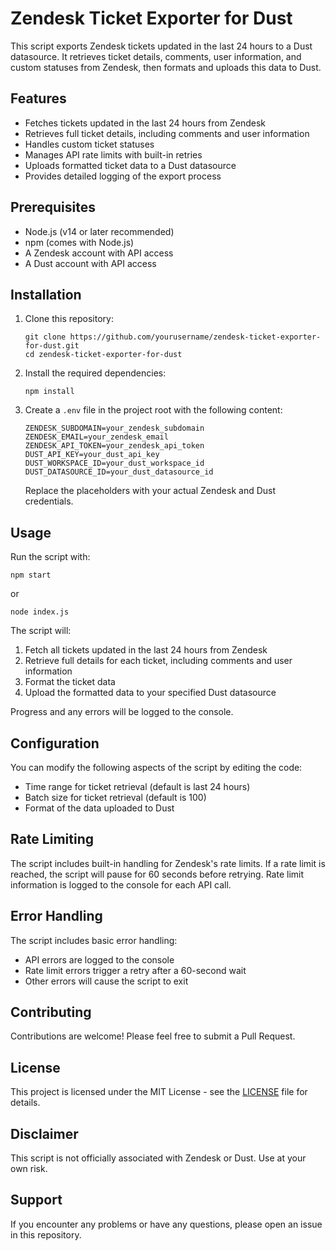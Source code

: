 # Zendesk Ticket Exporter for Dust

This script exports Zendesk tickets updated in the last 24 hours to a Dust datasource. It retrieves ticket details, comments, user information, and custom statuses from Zendesk, then formats and uploads this data to Dust.

## Features

- Fetches tickets updated in the last 24 hours from Zendesk
- Retrieves full ticket details, including comments and user information
- Handles custom ticket statuses
- Manages API rate limits with built-in retries
- Uploads formatted ticket data to a Dust datasource
- Provides detailed logging of the export process

## Prerequisites

- Node.js (v14 or later recommended)
- npm (comes with Node.js)
- A Zendesk account with API access
- A Dust account with API access

## Installation

1. Clone this repository:
   ```
   git clone https://github.com/yourusername/zendesk-ticket-exporter-for-dust.git
   cd zendesk-ticket-exporter-for-dust
   ```

2. Install the required dependencies:
   ```
   npm install
   ```

3. Create a `.env` file in the project root with the following content:
   ```
   ZENDESK_SUBDOMAIN=your_zendesk_subdomain
   ZENDESK_EMAIL=your_zendesk_email
   ZENDESK_API_TOKEN=your_zendesk_api_token
   DUST_API_KEY=your_dust_api_key
   DUST_WORKSPACE_ID=your_dust_workspace_id
   DUST_DATASOURCE_ID=your_dust_datasource_id
   ```

   Replace the placeholders with your actual Zendesk and Dust credentials.

## Usage

Run the script with:

```
npm start
```

or

```
node index.js
```

The script will:
1. Fetch all tickets updated in the last 24 hours from Zendesk
2. Retrieve full details for each ticket, including comments and user information
3. Format the ticket data
4. Upload the formatted data to your specified Dust datasource

Progress and any errors will be logged to the console.

## Configuration

You can modify the following aspects of the script by editing the code:

- Time range for ticket retrieval (default is last 24 hours)
- Batch size for ticket retrieval (default is 100)
- Format of the data uploaded to Dust

## Rate Limiting

The script includes built-in handling for Zendesk's rate limits. If a rate limit is reached, the script will pause for 60 seconds before retrying. Rate limit information is logged to the console for each API call.

## Error Handling

The script includes basic error handling:
- API errors are logged to the console
- Rate limit errors trigger a retry after a 60-second wait
- Other errors will cause the script to exit

## Contributing

Contributions are welcome! Please feel free to submit a Pull Request.

## License

This project is licensed under the MIT License - see the [LICENSE](LICENSE) file for details.

## Disclaimer

This script is not officially associated with Zendesk or Dust. Use at your own risk.

## Support

If you encounter any problems or have any questions, please open an issue in this repository.
